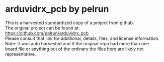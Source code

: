 
# arduvidrx_pcb by pelrun  
This is a harvested standardized copy of a project from github.  
The original project can be found at:  
https://github.com/pelrun/arduvidrx_pcb  
Please consult that link for additional, details, files, and license information.  
Note: It was auto harvested and if the original repo had more than one board file or anything out of the ordinary the files here are likely not representative.  
    